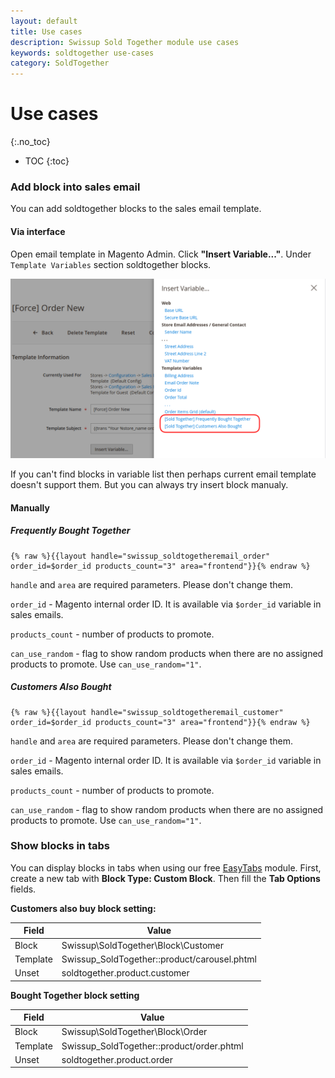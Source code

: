 ```yaml
---
layout: default
title: Use cases
description: Swissup Sold Together module use cases
keywords: soldtogether use-cases
category: SoldTogether
---
```


# Use cases
{:.no_toc}

* TOC
{:toc}

### Add block into sales email

You can add soldtogether blocks to the sales email template.

#### Via interface

Open email template in Magento Admin. Click **"Insert Variable..."**. Under `Template Variables` section soldtogether blocks.

![Insert variable](/images/m2/soldtogether/insert-variable.png)

If you can't find blocks in variable list then perhaps current email template doesn't support them. But you can always try insert block manualy.

#### Manually


##### Frequently Bought Together

```
{% raw %}{{layout handle="swissup_soldtogetheremail_order" order_id=$order_id products_count="3" area="frontend"}}{% endraw %}
```

`handle` and `area` are required parameters. Please don't change them.

`order_id` - Magento internal order ID. It is available via `$order_id` variable in sales emails.

`products_count` - number of products to promote.

`can_use_random` - flag to show random products when there are no assigned products to promote. Use `can_use_random="1"`.


##### Customers Also Bought

```
{% raw %}{{layout handle="swissup_soldtogetheremail_customer" order_id=$order_id products_count="3" area="frontend"}}{% endraw %}
```

`handle` and `area` are required parameters. Please don't change them.

`order_id` - Magento internal order ID. It is available via `$order_id` variable in sales emails.

`products_count` - number of products to promote.

`can_use_random` - flag to show random products when there are no assigned products to promote. Use `can_use_random="1"`.


### Show blocks in tabs

You can display blocks in tabs when using our free [EasyTabs](/m2/extensions/easytabs/) module.
First, create a new tab with **Block Type: Custom Block**. Then fill the **Tab Options** fields.

**Customers also buy block setting:**

Field    | Value
---------|---------------------------------
Block    | Swissup\SoldTogether\Block\Customer
Template | Swissup_SoldTogether::product/carousel.phtml
Unset    | soldtogether.product.customer

**Bought Together block setting**

Field    | Value
---------|---------------------------------
Block    | Swissup\SoldTogether\Block\Order
Template | Swissup_SoldTogether::product/order.phtml
Unset    | soldtogether.product.order
